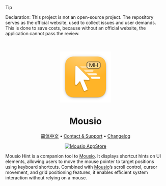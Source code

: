 <!--idoc:ignore:start-->
> [!TIP]
> Declaration: This project is not an open-source project. The repository serves as the official website, used to collect issues and user demands. This is done to save costs, because without an official website, the application cannot pass the review.
<!--idoc:ignore:end-->

<div align="center">
  <br />
  <br />
  <img src="./assets/logo.png" width="160" height="160">
  <h1>
    Mousio
  </h1>
  <!--rehype:style=border: 0;-->
  <p>
    <a href="./README.zh.md">简体中文</a> • 
    <a target="_blank" href="https://github.com/jaywcjlove/mousio/issues/new?template=bug_report.yml">Contact & Support</a> • 
    <a href="./CHANGELOG.md">Changelog</a>
  </p>
  <p>
    <a target="_blank" href="https://apps.apple.com/app/Mousio/6746747327" title="Mousio for macOS">
      <img alt="Mousio AppStore" src="https://jaywcjlove.github.io/sb/download/macos.svg" height="51">
    </a>
  </p>
</div>

Mousio Hint is a companion tool to [Mousio](https://apps.apple.com/app/Mousio/6746747327). It displays shortcut hints on UI elements, allowing users to move the mouse pointer to target positions using keyboard shortcuts. Combined with [Mousio](https://apps.apple.com/app/Mousio/6746747327)’s scroll control, cursor movement, and grid positioning features, it enables efficient system interaction without relying on a mouse.
